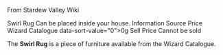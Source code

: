 From Stardew Valley Wiki

Swirl Rug Can be placed inside your house. Information Source Price Wizard Catalogue data-sort-value="0"&gt;0g Sell Price Cannot be sold

The **Swirl Rug** is a piece of furniture available from the Wizard Catalogue.